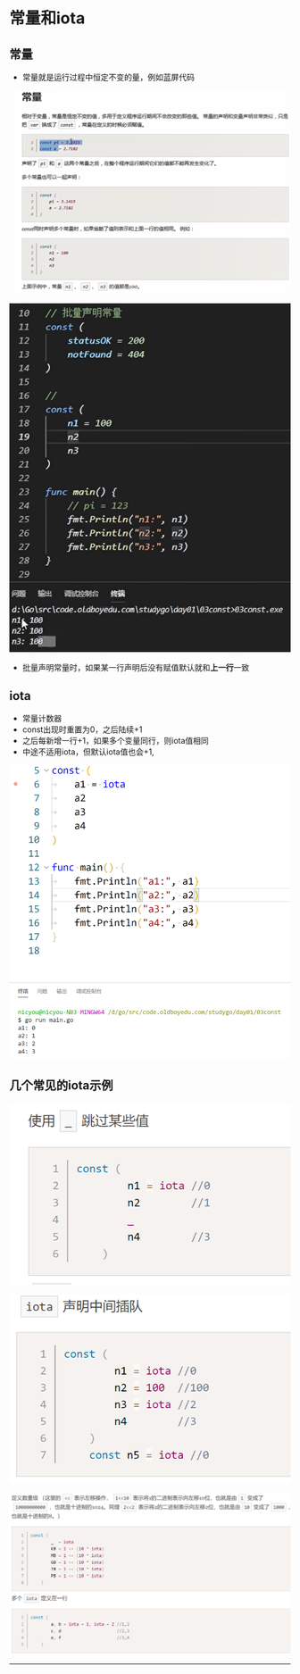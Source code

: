 # 常量和iota

## 常量

* 常量就是运行过程中恒定不变的量，例如蓝屏代码

![20201004_204903_62](image/20201004_204903_62.png)

![20201004_205158_89](image/20201004_205158_89.png)

* 批量声明常量时，如果某一行声明后没有赋值默认就和**上一行**一致

## iota

* 常量计数器
* const出现时重置为0，之后陆续+1
* 之后每新增一行+1，如果多个变量同行，则iota值相同
* 中途不适用iota，但默认iota值也会+1,

![20201004_205733_94](image/20201004_205733_94.png)

## 几个常见的iota示例

![20201004_210000_20](image/20201004_210000_20.png)

![20201004_210007_85](image/20201004_210007_85.png)

![20201004_210035_62](image/20201004_210035_62.png)






---
